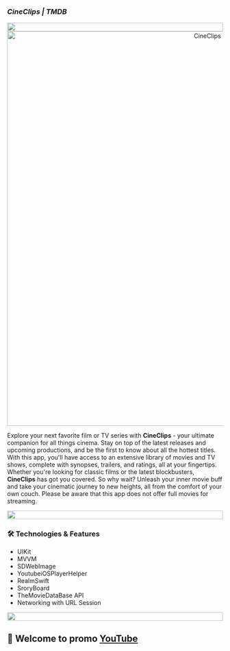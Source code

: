 ### *CineClips | TMDB*
<p align="center">
<img src="https://i.imgur.com/dBaSKWF.gif" height="20" width="100%">

<img width="920" alt="CineClips" src="https://i.postimg.cc/tR23qFcq/2023-03-31-15-02-54.png">

Explore your next favorite film or TV series with **CineClips** - your ultimate companion for all things cinema. Stay on top of the latest releases and upcoming productions, and be the first to know about all the hottest titles. With this app, you'll have access to an extensive library of movies and TV shows, complete with synopses, trailers, and ratings, all at your fingertips. Whether you're looking for classic films or the latest blockbusters, **CineClips** has got you covered. So why wait? Unleash your inner movie buff and take your cinematic journey to new heights, all from the comfort of your own couch. Please be aware that this app does not offer full movies for streaming.

<p align="center">
<img src="https://i.imgur.com/dBaSKWF.gif" height="20" width="100%">

### 🛠️ Technologies & Features

- UIKit
- MVVM
- SDWebImage
- YoutubeiOSPlayerHelper
- RealmSwift
- SroryBoard
- TheMovieDataBase API
- Networking with URL Session


<p align="center">
<img src="https://i.imgur.com/dBaSKWF.gif" height="20" width="100%">



 ## 🎥 Welcome to promo [YouTube](https://youtu.be/X7jHHQw5QvY)
